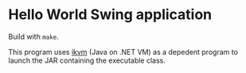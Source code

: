 Hello World Swing application
=============================

Build with `make`.

This program uses [ikvm](http://www.ikvm.net) (Java on .NET VM) as a depedent program
to launch the JAR containing the executable class.
